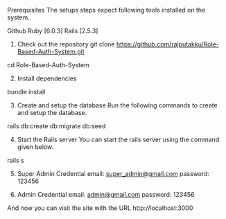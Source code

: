 Prerequisites
The setups steps expect following tools installed on the system.

Github
Ruby [6.0.3]
Rails [2.5.3]

1. Check out the repository
   git clone https://github.com/rajputakku/Role-Based-Auth-System.git

cd Role-Based-Auth-System

2. Install dependencies

bundle install

3. Create and setup the database
   Run the following commands to create and setup the database.

rails db:create db:migrate db:seed

4. Start the Rails server
   You can start the rails server using the command given below.

rails s

5. Super Admin Credential
   email: super_admin@gmail.com
   password: 123456

6. Admin Credential
   email: admin@gmail.com
   password: 123456

And now you can visit the site with the URL http://localhost:3000
